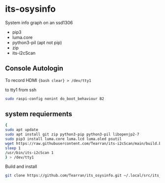 # its-osysinfo
System info graph on an ssd1306 
- pip3
- luma.core
- python3-pil (apt not pip)
- zip
- its-i2cScan

## Console Autologin
To record HDMI 
`{bash clear} > /dev/tty1`

to tty1 from ssh


```bash
sudo raspi-config nonint do_boot_behaviour B2
```
## system requierments
```bash 
{ 
sudo apt update
sudo apt install git zip python3-pip python3-pil libopenjp2-7 
sudo pip3 install luma.core luma.lcd luma.oled psutil 
wget https://raw.githubusercontent.com/Tearran/its-i2cScan/main/build.bash && bash build.bash
sleep 1 
/usr/bin/its-i2cScan 1 
} > /dev/tty1
```

Build and install
```bash
git clone https://github.com/Tearran/its_osysinfo.git ~/.local/src/its_osysinfo/; cd ~/.local/src/its_osysinfo/ ; bash ./install.sh
```
